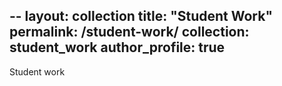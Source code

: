 --
layout: collection
title: "Student Work"
permalink: /student-work/
collection: student_work
author_profile: true
---

Student work
